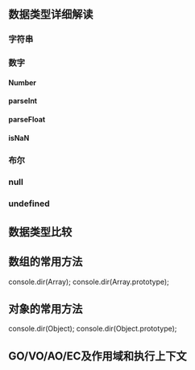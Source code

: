 ## 数据类型详细解读
### 字符串
### 数字
#### Number
#### parseInt
#### parseFloat
#### isNaN
### 布尔
### null
### undefined

## 数据类型比较


## 数组的常用方法
console.dir(Array);
console.dir(Array.prototype);

## 对象的常用方法
console.dir(Object);
console.dir(Object.prototype);







## GO/VO/AO/EC及作用域和执行上下文

